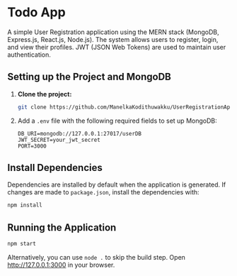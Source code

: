 # Todo App

A simple User Registration application using the MERN stack (MongoDB, Express.js, React.js, Node.js). The system allows users to register, login, and view their profiles. JWT (JSON Web Tokens) are used to maintain user authentication.

## Setting up the Project and MongoDB

1. **Clone the project:**

   ```bash
   git clone https://github.com/ManelkaKodithuwakku/UserRegistrationApp.git
   ```

2. Add a `.env` file with the following required fields to set up MongoDB:

   ```env
   DB_URI=mongodb://127.0.0.1:27017/userDB
   JWT_SECRET=your_jwt_secret
   PORT=3000
   ```

## Install Dependencies

Dependencies are installed by default when the application is generated. If changes are made to `package.json`, install the dependencies with:

```bash
npm install
```

## Running the Application

```bash
npm start
```

Alternatively, you can use `node .` to skip the build step. Open http://127.0.0.1:3000 in your browser.